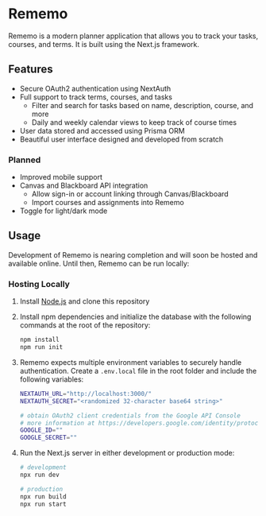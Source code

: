 # Rememo

Rememo is a modern planner application that allows you to track your tasks, courses, and terms. It is built using the Next.js framework.

## Features

-   Secure OAuth2 authentication using NextAuth
-   Full support to track terms, courses, and tasks
    -   Filter and search for tasks based on name, description, course, and more
    -   Daily and weekly calendar views to keep track of course times
-   User data stored and accessed using Prisma ORM
-   Beautiful user interface designed and developed from scratch

### Planned

-   Improved mobile support
-   Canvas and Blackboard API integration
    -   Allow sign-in or account linking through Canvas/Blackboard
    -   Import courses and assignments into Rememo
-   Toggle for light/dark mode

## Usage

Development of Rememo is nearing completion and will soon be hosted and available online. Until then, Rememo can be run locally:

### Hosting Locally

1. Install [Node.js](https://nodejs.org/en/) and clone this repository

2. Install npm dependencies and initialize the database with the following commands at the root of the repository:

    ```bash
    npm install
    npm run init
    ```

3. Rememo expects multiple environment variables to securely handle authentication. Create a `.env.local` file in the root folder and include the following variables:

    ```bash
    NEXTAUTH_URL="http://localhost:3000/"
    NEXTAUTH_SECRET="<randomized 32-character base64 string>"

    # obtain OAuth2 client credentials from the Google API Console
    # more information at https://developers.google.com/identity/protocols/oauth2
    GOOGLE_ID=""
    GOOGLE_SECRET=""
    ```

4. Run the Next.js server in either development or production mode:

    ```bash
    # development
    npx run dev

    # production
    npx run build
    npx run start
    ```
